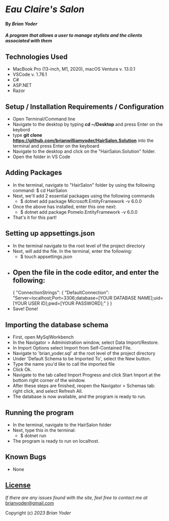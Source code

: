 # _Eau Claire's Salon_

#### By _**Brian Yoder**_

#### _A program that allows a user to manage stylists and the clients associated with them_

## Technologies Used

* MacBook Pro (13-inch, M1, 2020), macOS Ventura v. 13.0.1
* VSCode v. 1.76.1
* C#
* ASP.NET
* Razor 

## Setup / Installation Requirements / Configuration

* Open Terminal/Command line
* Navigate to the desktop by typing **cd ~/Desktop** and press Enter on the keybord
* type **git clone https://github.com/brianwilliamyoder/HairSalon.Solution** into the terminal and press Enter on the keyboard
* Navigate to the desktop and click on the "HairSalon.Solution" folder.
* Open the folder in VS Code


## Adding Packages

* In the terminal, navigate to "HairSalon" folder by using the following command: $ cd HairSalon
* Next, we'll add 2 essential packages using the following commands
  - $ dotnet add package Microsoft.EntityFramework -v 6.0.0
* Once the above has installed, enter this one next:
  - $ dotnet add package Pomelo.EntityFramework -v 6.0.0
* That's it for this part!

## Setting up appsettings.json
* In the terminal navigate to the root level of the project directory
* Next, will add the file. In the terminal, enter the following:
  - $ touch appsettings.json
* Open the file in the code editor, and enter the following:
  -
  {
  "ConnectionStrings": {
    "DefaultConnection": "Server=localhost;Port=3306;database=[YOUR DATABASE NAME];uid=[YOUR USER ID];pwd=[YOUR PASSWORD];"
    }
  } 
* Save! Done!

## Importing the database schema

* First, open MySqlWorkbench
* In the Navigator > Administration window, select Data Import/Restore.
* In Import Options select Import from Self-Contained File.
* Navigate to 'brian_yoder.sql' at the root level of the project directory
* Under 'Default Schema to be Imported To', select the New button.
* Type the name you'd like to call the imported file
* Click Ok.
* Navigate to the tab called Import Progress and click Start Import at the bottom right corner of the window.
* After these steps are finished,  reopen the Navigator > Schemas tab: right click, and select Refresh All. 
* The database is now available, and the program is ready to run.

## Running the program
* In the terminal, navigate to the HairSalon folder
* Next, type this in the terminal:
  - $ dotnet run
* The program is ready to run on localhost. 

## Known Bugs

* None

## [License](https://mit-license.org/)

_If there are any issues found with the site, feel free to contact me at_ [brianyoder@gmail.com](brianyoder@gmail.com)

Copyright (c) _2023_ _Brian Yoder_